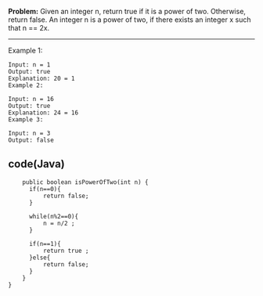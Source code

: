 **Problem:**
Given an integer n, return true if it is a power of two. Otherwise, return false. 
An integer n is a power of two, if there exists an integer x such that n == 2x.

---
Example 1:
```
Input: n = 1
Output: true
Explanation: 20 = 1
Example 2:
```
```
Input: n = 16
Output: true
Explanation: 24 = 16
Example 3:
```
```
Input: n = 3
Output: false
```
**code(Java)**
 ---  
```class Solution {
    public boolean isPowerOfTwo(int n) {
      if(n==0){
          return false;
      }

      while(n%2==0){
          n = n/2 ;
      }

      if(n==1){
          return true ;
      }else{
          return false;
      }
    }
}
```
